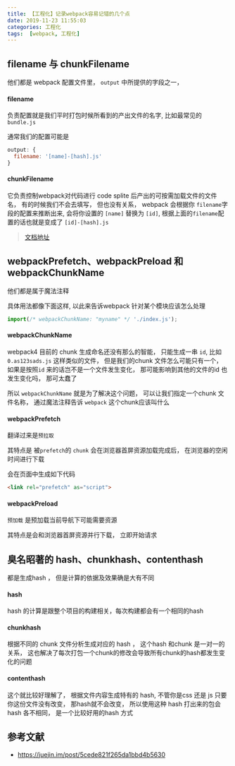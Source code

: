 ```yaml
---
title: 【工程化】记录webpack容易记错的几个点
date: 2019-11-23 11:55:03
categories: 工程化
tags:  [webpack, 工程化]
---
```



## filename 与 chunkFilename

他们都是 webpack 配置文件里， `output` 中所提供的字段之一，


#### filename
负责配置就是我们平时打包时候所看到的产出文件的名字, 比如最常见的 `bundle.js`

通常我们的配置可能是
```js
output: {
  filename: '[name]-[hash].js'
}
```

#### chunkFilename

它负责控制webpack对代码进行 code splite 后产出的可按需加载文件的文件名， 有的时候我们不会去填写， 但也没有关系， webpack 会根据你 `filename`字段的配置来推断出来, 会将你设置的 `[name]` 替换为 `[id]`, 根据上面的`filename`配置的话也就是变成了 `[id]-[hash].js`



> [文档地址](https://webpack.docschina.org/configuration/output/#output-chunkfilename)



## webpackPrefetch、webpackPreload 和 webpackChunkName


他们都是属于魔法注释

具体用法都像下面这样, 以此来告诉webpack 针对某个模块应该怎么处理

```js
import(/* webpackChunkName: "myname" */ './index.js');
```


#### webpackChunkName
webpack4 目前的 chunk 生成命名还没有那么的智能， 只能生成一串 `id`, 比如`0.as123sads.js` 这样类似的文件， 但是我们的chunk 文件怎么可能只有一个， 如果是按照`id` 来的话岂不是一个文件发生变化， 那可能影响到其他的文件的id 也发生变化吗， 那可太蠢了

所以 `webpackChunkName` 就是为了解决这个问题， 可以让我们指定一个chunk 文件名称， 通过魔法注释告诉 `webpack` 这个chunk应该叫什么


#### webpackPrefetch

翻译过来是`预拉取`

其特点是 被`prefetch`的 `chunk` 会在浏览器首屏资源加载完成后， 在浏览器的空闲时间进行下载

会在页面中生成如下代码
```html
<link rel="prefetch" as="script">
```

#### webpackPreload
`预加载` 是预加载当前导航下可能需要资源

其特点是会和浏览器首屏资源并行下载， 立即开始请求




## 臭名昭著的 hash、chunkhash、contenthash

都是生成hash ， 但是计算的依据及效果确是大有不同
#### hash

hash 的计算是跟整个项目的构建相关，每次构建都会有一个相同的hash


#### chunkhash

根据不同的 chunk 文件分析生成对应的 hash ， 这个hash 和chunk 是一对一的关系， 这也解决了每次打包一个chunk的修改会导致所有chunk的hash都发生变化的问题


#### contenthash

这个就比较好理解了， 根据文件内容生成特有的 hash, 不管你是css 还是 js 只要你这份文件没有改变， 那hash就不会改变， 所以使用这种 hash 打出来的包会hash 各不相同， 是一个比较好用的hash 方式



## 参考文献

* https://juejin.im/post/5cede821f265da1bbd4b5630